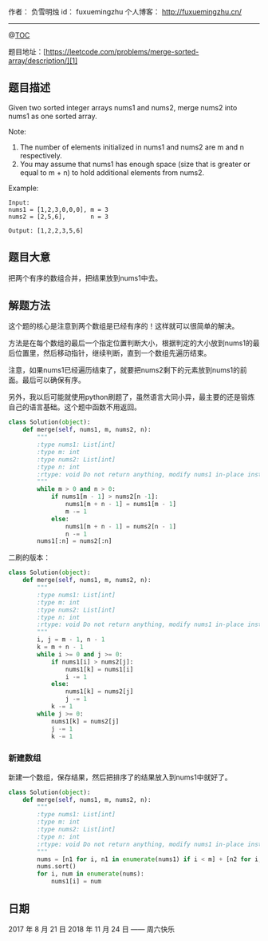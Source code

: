 
作者： 负雪明烛
id：	fuxuemingzhu
个人博客：	http://fuxuemingzhu.cn/

---
@[TOC](目录)

题目地址：[https://leetcode.com/problems/merge-sorted-array/description/][1]


## 题目描述


Given two sorted integer arrays nums1 and nums2, merge nums2 into nums1 as one sorted array.

Note:

1. The number of elements initialized in nums1 and nums2 are m and n respectively.
1. You may assume that nums1 has enough space (size that is greater or equal to m + n) to hold additional elements from nums2.

Example:

	Input:
	nums1 = [1,2,3,0,0,0], m = 3
	nums2 = [2,5,6],       n = 3
	
	Output: [1,2,2,3,5,6]

## 题目大意

把两个有序的数组合并，把结果放到nums1中去。

## 解题方法

这个题的核心是注意到两个数组是已经有序的！这样就可以很简单的解决。

方法是在每个数组的最后一个指定位置判断大小，根据判定的大小放到nums1的最后位置里，然后移动指针，继续判断，直到一个数组先遍历结束。

注意，如果nums1已经遍历结束了，就要把nums2剩下的元素放到nums1的前面。最后可以确保有序。

另外，我以后可能就使用python刷题了，虽然语言大同小异，最主要的还是锻炼自己的语言基础。这个题中函数不用返回。

```python
class Solution(object):
    def merge(self, nums1, m, nums2, n):
        """
        :type nums1: List[int]
        :type m: int
        :type nums2: List[int]
        :type n: int
        :rtype: void Do not return anything, modify nums1 in-place instead.
        """
        while m > 0 and n > 0:
            if nums1[m - 1] > nums2[n -1]:
                nums1[m + n - 1] = nums1[m - 1]
                m -= 1
            else:
                nums1[m + n - 1] = nums2[n - 1]
                n -= 1
        nums1[:n] = nums2[:n]
```

二刷的版本：

```python
class Solution(object):
    def merge(self, nums1, m, nums2, n):
        """
        :type nums1: List[int]
        :type m: int
        :type nums2: List[int]
        :type n: int
        :rtype: void Do not return anything, modify nums1 in-place instead.
        """
        i, j = m - 1, n - 1
        k = m + n - 1
        while i >= 0 and j >= 0:
            if nums1[i] > nums2[j]:
                nums1[k] = nums1[i]
                i -= 1
            else:
                nums1[k] = nums2[j]
                j -= 1
            k -= 1
        while j >= 0:
            nums1[k] = nums2[j]
            j -= 1
            k -= 1
```


### 新建数组

新建一个数组，保存结果，然后把排序了的结果放入到nums1中就好了。

```python
class Solution(object):
    def merge(self, nums1, m, nums2, n):
        """
        :type nums1: List[int]
        :type m: int
        :type nums2: List[int]
        :type n: int
        :rtype: void Do not return anything, modify nums1 in-place instead.
        """
        nums = [n1 for i, n1 in enumerate(nums1) if i < m] + [n2 for i, n2 in enumerate(nums2) if i < n]
        nums.sort()
        for i, num in enumerate(nums):
            nums1[i] = num
```



## 日期

2017 年 8 月 21 日 
2018 年 11 月 24 日 —— 周六快乐

  [1]: https://leetcode.com/problems/merge-sorted-array/description/
